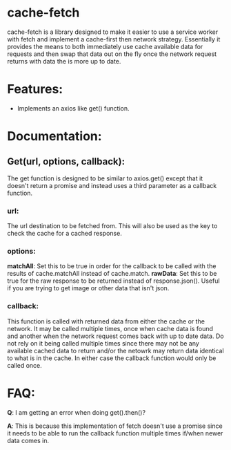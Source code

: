 # cache-fetch

cache-fetch is a library designed to make it easier to use a service worker with fetch and implement a cache-first then network strategy. Essentially it provides the means to both immediately use cache available data for requests and then swap that data out on the fly once the network request returns with data the is more up to date.

# Features:

  - Implements an axios like get() function.

# Documentation:
## Get(url, options, callback):
The get function is designed to be similar to axios.get() except that it doesn't return a promise and instead uses a third parameter as a callback function.
### url:
The url destination to be fetched from. This will also be used as the key to check the cache for a cached response.
### options:
**matchAll**: Set this to be true in order for the callback to be called with the results of cache.matchAll instead of cache.match.
**rawData**: Set this to be true for the raw response to be returned instead of response.json(). Useful if you are trying to get image or other data that isn't json.
### callback:
This function is called with returned data from either the cache or the network. It may be called multiple times, once when cache data is found and another when the network request comes back with up to date data. Do not rely on it being called multiple times since there may not be any available cached data to return and/or the netowrk may return data identical to what is in the cache. In either case the callback function would only be called once.

# FAQ:
**Q**: I am getting an error when doing get().then()?

**A**: This is because this implementation of fetch doesn't use a promise since it needs to be able to run the callback function multiple times if/when newer data comes in.

